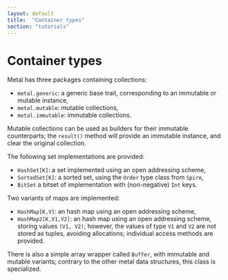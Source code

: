 ```yaml
---
layout: default
title:  "Container types"
section: "tutorials"
---
```


# Container types

Metal has three packages containing collections:

- `metal.generic`: a generic base trait, corresponding to an immutable or mutable instance,
- `metal.mutable`: mutable collections,
- `metal.immutable`: immutable collections.

Mutable collections can be used as builders for their immutable counterparts; the `result()` method
will provide an immutable instance, and clear the original collection.

The following set implementations are provided:

- `HashSet[K]`: a set implemented using an open addressing scheme,
- `SortedSet[K]`: a sorted set, using the `Order` type class from `Spire`,
- `BitSet` a bitset of implementation with (non-negative) `Int` keys.

Two variants of maps are implemented:

- `HashMap[K,V]`: an hash map using an open addressing scheme,
- `HashMap2[K,V1,V2]`: an hash map using an open addressing scheme, storing
  values `(V1, V2)`; however, the values of type `V1` and `V2` are not
  stored as tuples, avoiding allocations; individual access methods are
  provided.

There is also a simple array wrapper called `Buffer`, with immutable and mutable
variants; contrary to the other metal data structures, this class is specialized.
